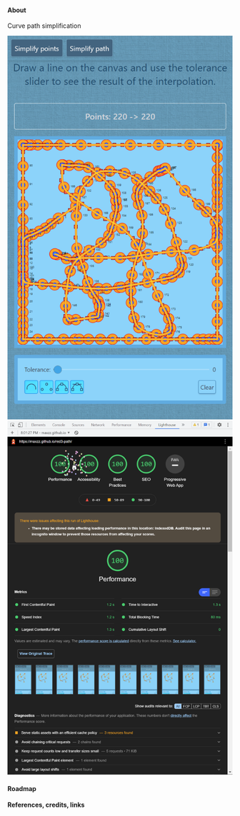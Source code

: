 #### About

Curve path simplification

![](src/assets/previews/2021-08-26_18-06-34.png)
![](src/assets/previews/2021-08-26_20-02-22-score.png)

#### Roadmap

#### References, credits, links


